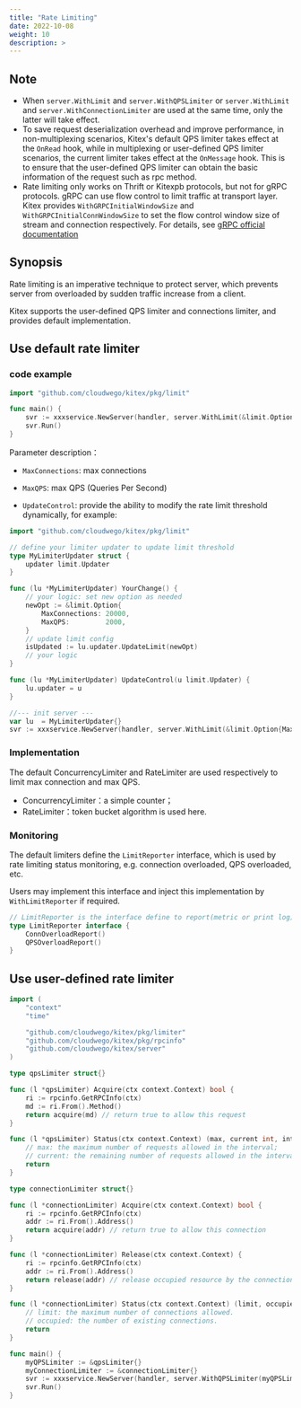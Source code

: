 ```yaml
---
title: "Rate Limiting"
date: 2022-10-08
weight: 10
description: >
---
```


## Note

- When `server.WithLimit` and `server.WithQPSLimiter` or `server.WithLimit` and `server.WithConnectionLimiter` are used at the same time, only the latter will take effect.
- To save request deserialization overhead and improve performance, in non-multiplexing scenarios, Kitex's default QPS limiter takes effect at the `OnRead` hook, while in multiplexing or user-defined QPS limiter scenarios, the current limiter takes effect at the `OnMessage` hook. This is to ensure that the user-defined QPS limiter can obtain the basic information of the request such as rpc method.
- Rate limiting only works on Thrift or Kitexpb protocols, but not for gRPC protocols. gRPC can use flow control to limit traffic at transport layer. Kitex provides `WithGRPCInitialWindowSize` and `WithGRPCInitialConnWindowSize` to set the flow control window size of stream and connection respectively. For details, see [gRPC official documentation](https://pkg.go.dev/google.golang.org/grpc#InitialConnWindowSize)

## Synopsis
Rate limiting is an imperative technique to protect server, which prevents server from overloaded by sudden traffic increase from a client.

Kitex supports the user-defined QPS limiter and connections limiter, and provides default implementation.

## Use default rate limiter

### code example
```go
import "github.com/cloudwego/kitex/pkg/limit"

func main() {
	svr := xxxservice.NewServer(handler, server.WithLimit(&limit.Option{MaxConnections: 10000, MaxQPS: 1000}))
	svr.Run()
}
```

Parameter description：

- `MaxConnections`: max connections

- `MaxQPS`: max QPS (Queries Per Second)

- `UpdateControl`: provide the ability to modify the rate limit threshold dynamically, for example:

```go
import "github.com/cloudwego/kitex/pkg/limit"

// define your limiter updater to update limit threshold
type MyLimiterUpdater struct {
	updater limit.Updater
}

func (lu *MyLimiterUpdater) YourChange() {
	// your logic: set new option as needed
	newOpt := &limit.Option{
		MaxConnections: 20000,
		MaxQPS:         2000,
	}
	// update limit config
	isUpdated := lu.updater.UpdateLimit(newOpt)
	// your logic
}

func (lu *MyLimiterUpdater) UpdateControl(u limit.Updater) {
	lu.updater = u
}

//--- init server ---
var lu  = MyLimiterUpdater{}
svr := xxxservice.NewServer(handler, server.WithLimit(&limit.Option{MaxConnections: 10000, MaxQPS: 1000, UpdateControl: lu.UpdateControl}))
```

### Implementation

The default ConcurrencyLimiter and RateLimiter are used respectively to limit max connection and max QPS.

- ConcurrencyLimiter：a simple counter；
- RateLimiter：token bucket algorithm is used here.

### Monitoring

The default limiters define the `LimitReporter` interface, which is used by rate limiting status monitoring, e.g. connection overloaded, QPS overloaded, etc.

Users may implement this interface and inject this implementation by `WithLimitReporter` if required.

```go
// LimitReporter is the interface define to report(metric or print log) when limit happen
type LimitReporter interface {
    ConnOverloadReport()
    QPSOverloadReport()
}
```

## Use user-defined rate limiter

```go
import (
    "context"
    "time"

    "github.com/cloudwego/kitex/pkg/limiter"
    "github.com/cloudwego/kitex/pkg/rpcinfo"
    "github.com/cloudwego/kitex/server"
)

type qpsLimiter struct{}

func (l *qpsLimiter) Acquire(ctx context.Context) bool {
    ri := rpcinfo.GetRPCInfo(ctx)
    md := ri.From().Method()
    return acquire(md) // return true to allow this request
}

func (l *qpsLimiter) Status(ctx context.Context) (max, current int, interval time.Duration) {
    // max: the maximum number of requests allowed in the interval;
    // current: the remaining number of requests allowed in the interval;
    return
}

type connectionLimiter struct{}

func (l *connectionLimiter) Acquire(ctx context.Context) bool {
    ri := rpcinfo.GetRPCInfo(ctx)
    addr := ri.From().Address()
    return acquire(addr) // return true to allow this connection
}

func (l *connectionLimiter) Release(ctx context.Context) {
    ri := rpcinfo.GetRPCInfo(ctx)
    addr := ri.From().Address()
    return release(addr) // release occupied resource by the connection, only called after the release is successful.
}

func (l *connectionLimiter) Status(ctx context.Context) (limit, occupied int) {
    // limit: the maximum number of connections allowed.
    // occupied: the number of existing connections.
    return
}

func main() {
    myQPSLimiter := &qpsLimiter{}
    myConnectionLimiter := &connectionLimiter{}
    svr := xxxservice.NewServer(handler, server.WithQPSLimiter(myQPSLimiter), server.WithConnectionLimiter(myConnectionLimiter))
    svr.Run()
}
```
